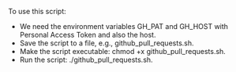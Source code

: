 To use this script:

* We need the environment variables GH_PAT and GH_HOST with Personal Access Token and also the  host.
* Save the script to a file, e.g., github_pull_requests.sh.
* Make the script executable: chmod +x github_pull_requests.sh.
* Run the script: ./github_pull_requests.sh.
